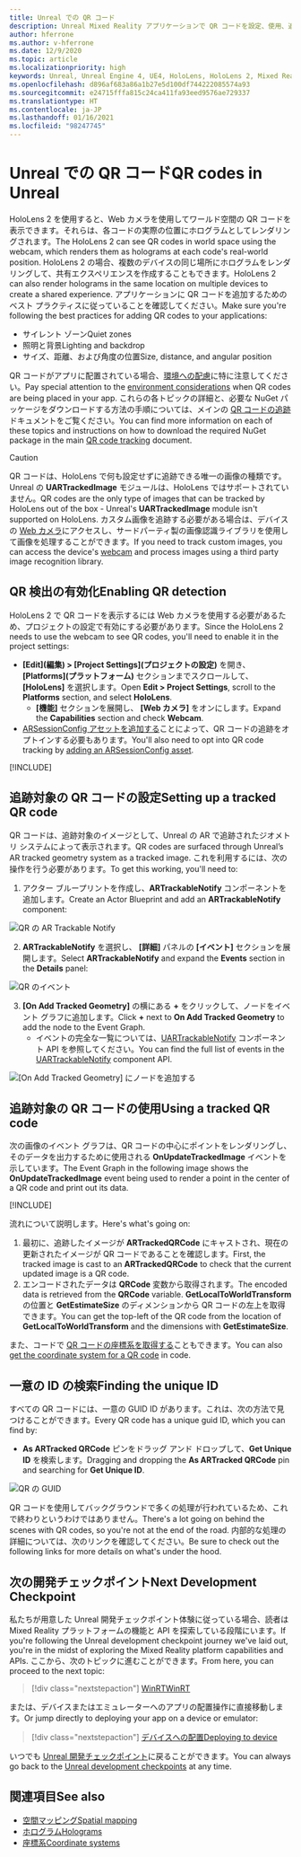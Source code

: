 ```yaml
---
title: Unreal での QR コード
description: Unreal Mixed Reality アプリケーションで QR コードを設定、使用、追跡する方法について説明します。
author: hferrone
ms.author: v-hferrone
ms.date: 12/9/2020
ms.topic: article
ms.localizationpriority: high
keywords: Unreal, Unreal Engine 4, UE4, HoloLens, HoloLens 2, Mixed Reality, 開発, 機能, ドキュメント, ガイド, ホログラム, QR コード, Mixed Reality ヘッドセット, Windows Mixed Reality ヘッドセット, 仮想現実ヘッドセット
ms.openlocfilehash: d896af683a86a1b27e5d100df744222085574a93
ms.sourcegitcommit: e24715fffa815c24ca411fa93eed9576ae729337
ms.translationtype: HT
ms.contentlocale: ja-JP
ms.lasthandoff: 01/16/2021
ms.locfileid: "98247745"
---
```

# <a name="qr-codes-in-unreal"></a><span data-ttu-id="a8dc5-104">Unreal での QR コード</span><span class="sxs-lookup"><span data-stu-id="a8dc5-104">QR codes in Unreal</span></span>

<span data-ttu-id="a8dc5-105">HoloLens 2 を使用すると、Web カメラを使用してワールド空間の QR コードを表示できます。それらは、各コードの実際の位置にホログラムとしてレンダリングされます。</span><span class="sxs-lookup"><span data-stu-id="a8dc5-105">The HoloLens 2 can see QR codes in world space using the webcam, which renders them as holograms at each code's real-world position.</span></span> <span data-ttu-id="a8dc5-106">HoloLens 2 の場合、複数のデバイスの同じ場所にホログラムをレンダリングして、共有エクスペリエンスを作成することもできます。</span><span class="sxs-lookup"><span data-stu-id="a8dc5-106">HoloLens 2 can also render holograms in the same location on multiple devices to create a shared experience.</span></span> <span data-ttu-id="a8dc5-107">アプリケーションに QR コードを追加するためのベスト プラクティスに従っていることを確認してください。</span><span class="sxs-lookup"><span data-stu-id="a8dc5-107">Make sure you're following the best practices for adding QR codes to your applications:</span></span>

- <span data-ttu-id="a8dc5-108">サイレント ゾーン</span><span class="sxs-lookup"><span data-stu-id="a8dc5-108">Quiet zones</span></span>
- <span data-ttu-id="a8dc5-109">照明と背景</span><span class="sxs-lookup"><span data-stu-id="a8dc5-109">Lighting and backdrop</span></span>
- <span data-ttu-id="a8dc5-110">サイズ、距離、および角度の位置</span><span class="sxs-lookup"><span data-stu-id="a8dc5-110">Size, distance, and angular position</span></span>

<span data-ttu-id="a8dc5-111">QR コードがアプリに配置されている場合、[環境への配慮](../../environment-considerations-for-hololens.md)に特に注意してください。</span><span class="sxs-lookup"><span data-stu-id="a8dc5-111">Pay special attention to the [environment considerations](../../environment-considerations-for-hololens.md) when QR codes are being placed in your app.</span></span> <span data-ttu-id="a8dc5-112">これらの各トピックの詳細と、必要な NuGet パッケージをダウンロードする方法の手順については、メインの [QR コードの追跡](../platform-capabilities-and-apis/qr-code-tracking.md)ドキュメントをご覧ください。</span><span class="sxs-lookup"><span data-stu-id="a8dc5-112">You can find more information on each of these topics and instructions on how to download the required NuGet package in the main [QR code tracking](../platform-capabilities-and-apis/qr-code-tracking.md) document.</span></span>

> [!CAUTION]
> <span data-ttu-id="a8dc5-113">QR コードは、HoloLens で何も設定せずに追跡できる唯一の画像の種類です。Unreal の **UARTrackedImage** モジュールは、HoloLens ではサポートされていません。</span><span class="sxs-lookup"><span data-stu-id="a8dc5-113">QR codes are the only type of images that can be tracked by HoloLens out of the box - Unreal's **UARTrackedImage** module isn't supported on HoloLens.</span></span> <span data-ttu-id="a8dc5-114">カスタム画像を追跡する必要がある場合は、デバイスの [Web カメラ](unreal-hololens-camera.md)にアクセスし、サードパーティ製の画像認識ライブラリを使用して画像を処理することができます。</span><span class="sxs-lookup"><span data-stu-id="a8dc5-114">If you need to track custom images, you can access the device's [webcam](unreal-hololens-camera.md) and process images using a third party image recognition library.</span></span> 

## <a name="enabling-qr-detection"></a><span data-ttu-id="a8dc5-115">QR 検出の有効化</span><span class="sxs-lookup"><span data-stu-id="a8dc5-115">Enabling QR detection</span></span>

<span data-ttu-id="a8dc5-116">HoloLens 2 で QR コードを表示するには Web カメラを使用する必要があるため、プロジェクトの設定で有効にする必要があります。</span><span class="sxs-lookup"><span data-stu-id="a8dc5-116">Since the HoloLens 2 needs to use the webcam to see QR codes, you'll need to enable it in the project settings:</span></span>
- <span data-ttu-id="a8dc5-117">**[Edit]\(編集\) > [Project Settings]\(プロジェクトの設定\)** を開き、 **[Platforms]\(プラットフォーム\)** セクションまでスクロールして、 **[HoloLens]** を選択します。</span><span class="sxs-lookup"><span data-stu-id="a8dc5-117">Open **Edit > Project Settings**, scroll to the **Platforms** section, and select **HoloLens**.</span></span>
    + <span data-ttu-id="a8dc5-118">**[機能]** セクションを展開し、 **[Web カメラ]** をオンにします。</span><span class="sxs-lookup"><span data-stu-id="a8dc5-118">Expand the **Capabilities** section and check **Webcam**.</span></span>  
- <span data-ttu-id="a8dc5-119">[ARSessionConfig アセットを追加する](https://docs.microsoft.com/windows/mixed-reality/unreal-uxt-ch3#adding-the-session-asset)ことによって、QR コードの追跡をオプトインする必要もあります。</span><span class="sxs-lookup"><span data-stu-id="a8dc5-119">You'll also need to opt into QR code tracking by [adding an ARSessionConfig asset](https://docs.microsoft.com/windows/mixed-reality/unreal-uxt-ch3#adding-the-session-asset).</span></span>

[!INCLUDE[](includes/tabs-qr-codes-1.md)]

## <a name="setting-up-a-tracked-qr-code"></a><span data-ttu-id="a8dc5-120">追跡対象の QR コードの設定</span><span class="sxs-lookup"><span data-stu-id="a8dc5-120">Setting up a tracked QR code</span></span>

<span data-ttu-id="a8dc5-121">QR コードは、追跡対象のイメージとして、Unreal の AR で追跡されたジオメトリ システムによって表示されます。</span><span class="sxs-lookup"><span data-stu-id="a8dc5-121">QR codes are surfaced through Unreal’s AR tracked geometry system as a tracked image.</span></span> <span data-ttu-id="a8dc5-122">これを利用するには、次の操作を行う必要があります。</span><span class="sxs-lookup"><span data-stu-id="a8dc5-122">To get this working, you'll need to:</span></span>
1. <span data-ttu-id="a8dc5-123">アクター ブループリントを作成し、**ARTrackableNotify** コンポーネントを追加します。</span><span class="sxs-lookup"><span data-stu-id="a8dc5-123">Create an Actor Blueprint and add an **ARTrackableNotify** component:</span></span>

![QR の AR Trackable Notify](images/unreal-spatialmapping-artrackablenotify.PNG)

2. <span data-ttu-id="a8dc5-125">**ARTrackableNotify** を選択し、 **[詳細]** パネルの **[イベント]** セクションを展開します。</span><span class="sxs-lookup"><span data-stu-id="a8dc5-125">Select **ARTrackableNotify** and expand the **Events** section in the **Details** panel:</span></span>

![QR のイベント](images/unreal-spatialmapping-events.PNG)

3. <span data-ttu-id="a8dc5-127">**[On Add Tracked Geometry]** の横にある **+** をクリックして、ノードをイベント グラフに追加します。</span><span class="sxs-lookup"><span data-stu-id="a8dc5-127">Click **+** next to **On Add Tracked Geometry** to add the node to the Event Graph.</span></span>
    - <span data-ttu-id="a8dc5-128">イベントの完全な一覧については、[UARTrackableNotify](https://docs.unrealengine.com/API/Runtime/AugmentedReality/UARTrackableNotifyComponent/index.html) コンポーネント API を参照してください。</span><span class="sxs-lookup"><span data-stu-id="a8dc5-128">You can find the full list of events in the [UARTrackableNotify](https://docs.unrealengine.com/API/Runtime/AugmentedReality/UARTrackableNotifyComponent/index.html) component API.</span></span>

![[On Add Tracked Geometry] にノードを追加する](images/unreal-qr-codes-tracked-geometry.png)

## <a name="using-a-tracked-qr-code"></a><span data-ttu-id="a8dc5-130">追跡対象の QR コードの使用</span><span class="sxs-lookup"><span data-stu-id="a8dc5-130">Using a tracked QR code</span></span>

<span data-ttu-id="a8dc5-131">次の画像のイベント グラフは、QR コードの中心にポイントをレンダリングし、そのデータを出力するために使用される **OnUpdateTrackedImage** イベントを示しています。</span><span class="sxs-lookup"><span data-stu-id="a8dc5-131">The Event Graph in the following image shows the **OnUpdateTrackedImage** event being used to render a point in the center of a QR code and print out its data.</span></span>

[!INCLUDE[](includes/tabs-qr-codes-2.md)]

<span data-ttu-id="a8dc5-132">流れについて説明します。</span><span class="sxs-lookup"><span data-stu-id="a8dc5-132">Here's what's going on:</span></span>
1. <span data-ttu-id="a8dc5-133">最初に、追跡したイメージが **ARTrackedQRCode** にキャストされ、現在の更新されたイメージが QR コードであることを確認します。</span><span class="sxs-lookup"><span data-stu-id="a8dc5-133">First, the tracked image is cast to an **ARTrackedQRCode** to check that the current updated image is a QR code.</span></span>  
2. <span data-ttu-id="a8dc5-134">エンコードされたデータは **QRCode** 変数から取得されます。</span><span class="sxs-lookup"><span data-stu-id="a8dc5-134">The encoded data is retrieved from the **QRCode** variable.</span></span> <span data-ttu-id="a8dc5-135">**GetLocalToWorldTransform** の位置と **GetEstimateSize** のディメンションから QR コードの左上を取得できます。</span><span class="sxs-lookup"><span data-stu-id="a8dc5-135">You can get the top-left of the QR code from the location of **GetLocalToWorldTransform** and the dimensions with **GetEstimateSize**.</span></span>

<span data-ttu-id="a8dc5-136">また、コードで [QR コードの座標系を取得する](https://docs.microsoft.com/windows/mixed-reality/qr-code-tracking#getting-the-coordinate-system-for-a-qr-code)こともできます。</span><span class="sxs-lookup"><span data-stu-id="a8dc5-136">You can also [get the coordinate system for a QR code](https://docs.microsoft.com/windows/mixed-reality/qr-code-tracking#getting-the-coordinate-system-for-a-qr-code) in code.</span></span>

## <a name="finding-the-unique-id"></a><span data-ttu-id="a8dc5-137">一意の ID の検索</span><span class="sxs-lookup"><span data-stu-id="a8dc5-137">Finding the unique ID</span></span>

<span data-ttu-id="a8dc5-138">すべての QR コードには、一意の GUID ID があります。これは、次の方法で見つけることができます。</span><span class="sxs-lookup"><span data-stu-id="a8dc5-138">Every QR code has a unique guid ID, which you can find by:</span></span>
- <span data-ttu-id="a8dc5-139">**As ARTracked QRCode** ピンをドラッグ アンド ドロップして、**Get Unique ID** を検索します。</span><span class="sxs-lookup"><span data-stu-id="a8dc5-139">Dragging and dropping the **As ARTracked QRCode**  pin and searching for **Get Unique ID**.</span></span>

![QR の GUID](images/unreal-qr-guid.PNG)

<span data-ttu-id="a8dc5-141">QR コードを使用してバックグラウンドで多くの処理が行われているため、これで終わりというわけではありません。</span><span class="sxs-lookup"><span data-stu-id="a8dc5-141">There's a lot going on behind the scenes with QR codes, so you're not at the end of the road.</span></span> <span data-ttu-id="a8dc5-142">内部的な処理の詳細については、次のリンクを確認してください。</span><span class="sxs-lookup"><span data-stu-id="a8dc5-142">Be sure to check out the following links for more details on what's under the hood.</span></span>

## <a name="next-development-checkpoint"></a><span data-ttu-id="a8dc5-143">次の開発チェックポイント</span><span class="sxs-lookup"><span data-stu-id="a8dc5-143">Next Development Checkpoint</span></span>

<span data-ttu-id="a8dc5-144">私たちが用意した Unreal 開発チェックポイント体験に従っている場合、読者は Mixed Reality プラットフォームの機能と API を探索している段階にいます。</span><span class="sxs-lookup"><span data-stu-id="a8dc5-144">If you're following the Unreal development checkpoint journey we've laid out, you're in the midst of exploring the Mixed Reality platform capabilities and APIs.</span></span> <span data-ttu-id="a8dc5-145">ここから、次のトピックに進むことができます。</span><span class="sxs-lookup"><span data-stu-id="a8dc5-145">From here, you can proceed to the next topic:</span></span>

> [!div class="nextstepaction"]
> [<span data-ttu-id="a8dc5-146">WinRT</span><span class="sxs-lookup"><span data-stu-id="a8dc5-146">WinRT</span></span>](unreal-winRT.md)

<span data-ttu-id="a8dc5-147">または、デバイスまたはエミュレーターへのアプリの配置操作に直接移動します。</span><span class="sxs-lookup"><span data-stu-id="a8dc5-147">Or jump directly to deploying your app on a device or emulator:</span></span>

> [!div class="nextstepaction"]
> [<span data-ttu-id="a8dc5-148">デバイスへの配置</span><span class="sxs-lookup"><span data-stu-id="a8dc5-148">Deploying to device</span></span>](unreal-deploying.md)

<span data-ttu-id="a8dc5-149">いつでも [Unreal 開発チェックポイント](unreal-development-overview.md#3-advanced-features)に戻ることができます。</span><span class="sxs-lookup"><span data-stu-id="a8dc5-149">You can always go back to the [Unreal development checkpoints](unreal-development-overview.md#3-advanced-features) at any time.</span></span>

## <a name="see-also"></a><span data-ttu-id="a8dc5-150">関連項目</span><span class="sxs-lookup"><span data-stu-id="a8dc5-150">See also</span></span>
* [<span data-ttu-id="a8dc5-151">空間マッピング</span><span class="sxs-lookup"><span data-stu-id="a8dc5-151">Spatial mapping</span></span>](../../design/spatial-mapping.md)
* [<span data-ttu-id="a8dc5-152">ホログラム</span><span class="sxs-lookup"><span data-stu-id="a8dc5-152">Holograms</span></span>](../../discover/hologram.md)
* [<span data-ttu-id="a8dc5-153">座標系</span><span class="sxs-lookup"><span data-stu-id="a8dc5-153">Coordinate systems</span></span>](../../design/coordinate-systems.md)
